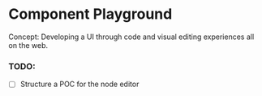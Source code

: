 # Component Playground

Concept: Developing a UI through code and visual editing experiences all on the web.

### TODO:

- [ ] Structure a POC for the node editor

